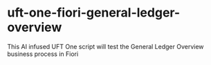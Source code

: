 # uft-one-fiori-general-ledger-overview
This AI infused UFT One script will test the General Ledger Overview business process in Fiori
